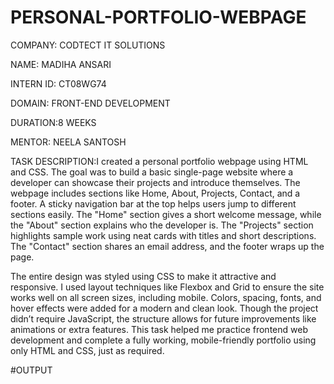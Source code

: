 # PERSONAL-PORTFOLIO-WEBPAGE

COMPANY: CODTECT IT SOLUTIONS

NAME: MADIHA ANSARI

INTERN ID: CT08WG74

DOMAIN: FRONT-END DEVELOPMENT

DURATION:8 WEEKS

MENTOR: NEELA SANTOSH

TASK DESCRIPTION:I created a personal portfolio webpage using HTML and CSS. The goal was to build a basic single-page website where a developer can showcase their projects and introduce themselves. The webpage includes sections like Home, About, Projects, Contact, and a footer. A sticky navigation bar at the top helps users jump to different sections easily. The "Home" section gives a short welcome message, while the "About" section explains who the developer is. The "Projects" section highlights sample work using neat cards with titles and short descriptions. The "Contact" section shares an email address, and the footer wraps up the page.

The entire design was styled using CSS to make it attractive and responsive. I used layout techniques like Flexbox and Grid to ensure the site works well on all screen sizes, including mobile. Colors, spacing, fonts, and hover effects were added for a modern and clean look. Though the project didn’t require JavaScript, the structure allows for future improvements like animations or extra features. This task helped me practice frontend web development and complete a fully working, mobile-friendly portfolio using only HTML and CSS, just as required.

#OUTPUT
